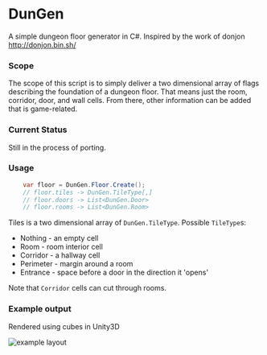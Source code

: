 # DunGen

A simple dungeon floor generator in C#. Inspired by the work of donjon http://donjon.bin.sh/

### Scope

The scope of this script is to simply deliver a two dimensional array of flags describing the foundation of a dungeon floor. That means just the room, corridor, door, and wall cells. From there, other information can be added that is game-related. 

### Current Status

Still in the process of porting.

### Usage

```csharp
	var floor = DunGen.Floor.Create();
	// floor.tiles -> DunGen.TileType[,]
	// floor.doors -> List<DunGen.Door>
	// floor.rooms -> List<DunGen.Room>
```

Tiles is a two dimensional array of `DunGen.TileType`. Possible `TileType`s:

- Nothing - an empty cell
- Room - room interior cell
- Corridor - a hallway cell
- Perimeter - margin around a room
- Entrance - space before a door in the direction it 'opens'

Note that `Corridor` cells can cut through rooms.

### Example output

Rendered using cubes in Unity3D

![example layout](https://raw.github.com/britg/DunGen/example.jpg)